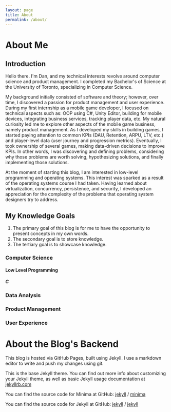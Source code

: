 ```yaml
---
layout: page
title: About
permalink: /about/
---
```


# About Me

## Introduction

Hello there. I'm Dan, and my technical interests revolve around computer science and product management. I completed my Bachelor's of Science at the University of Toronto, specializing in Computer Science.

My background initially consisted of software and theory; however, over time, I discovered a passion for product management and user experience. During my first internship as a mobile game developer, I focused on technical aspects such as: OOP using C#, Unity Editor, building for mobile devices, integrating business services, tracking player data, etc. My natural curiosity led me to explore other aspects of the mobile game business, namely product management. As I developed my skills in building games, I started paying attention to common KPIs (DAU, Retention, ARPU, LTV, etc.) and player-level data (user journey and progression metrics). Eventually, I took ownership of several games, making data-driven decisions to improve KPIs. In other words, I was discovering and defining problems, considering why those problems are worth solving, hypothesizing solutions, and finally implementing those solutions.

At the moment of starting this blog, I am interested in low-level programming and operating systems. This interest was sparked as a result of the operating systems course I had taken. Having learned about virtualization, concurrency, persistence, and security, I developed an appreciation for the complexity of the problems that operating system designers try to address.

## My Knowledge Goals

1. The primary goal of this blog is for me to have the opportunity to present concepts in my own words.
2. The secondary goal is to store knowledge.
3. The tertiary goal is to showcase knowledge.

### Computer Science

#### Low Level Programming

##### C

### Data Analysis

### Product Management

### User Experience

# About the Blog's Backend

This blog is hosted via GitHub Pages, built using Jekyll. I use a markdown editor to write and push my changes using git.

This is the base Jekyll theme. You can find out more info about customizing your Jekyll theme, as well as basic Jekyll usage documentation at [jekyllrb.com](https://jekyllrb.com/)

You can find the source code for Minima at GitHub:
[jekyll][jekyll-organization] /
[minima](https://github.com/jekyll/minima)

You can find the source code for Jekyll at GitHub:
[jekyll][jekyll-organization] /
[jekyll](https://github.com/jekyll/jekyll)

[jekyll-organization]: https://github.com/jekyll

